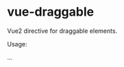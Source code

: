# vue-draggable

Vue2 directive for draggable elements.


Usage:
<div v-draggable="{ no_draggable: ['images','description'] }">
	...
</div>